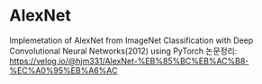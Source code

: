 # AlexNet
Implemetation of AlexNet from ImageNet Classification with Deep Convolutional Neural Networks(2012) using PyTorch
논문정리: https://velog.io/@hjm331/AlexNet-%EB%85%BC%EB%AC%B8-%EC%A0%95%EB%A6%AC
